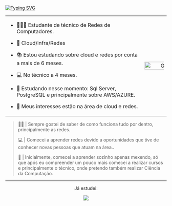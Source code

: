 [![Typing SVG](https://readme-typing-svg.demolab.com?font=Fira+Code&pause=1000&width=435&lines=Ol%C3%A1!;Me+chamo+Hyago+Luis;Tenho+16+anos+de+idade)](https://git.io/typing-svg)

<table>
  <tr>
    <td> 

-  👨🏽‍💻 Estudante de técnico de Redes de Computadores.
-  💼 Cloud/infra/Redes
-  📚 Estou estudando sobre cloud e redes por conta a mais de 6 meses.
-  💻 No técnico a 4 meses.
-  📖 Estudando nesse momento: Sql Server, PostgreSQL e principalmente sobre AWS/AZURE.
-  🤔 Meus interesses estão na área de cloud e redes.
 
    </td>
    <td align="center">
      <img width="220%" alt="Github" src="https://user-images.githubusercontent.com/74038190/212748830-4c709398-a386-4761-84d7-9e10b98fbe6e.gif" />
    </td>
  </tr>
</table>

<!--
<div align="center">
  <h1>👋 Olá, meu nome é Marcus Simas</h1>
</div>
-->

> 🧑‍💻 | Sempre gostei de saber de como funciona tudo por dentro, principalmente as redes.
>
> 💻 | Comecei a aprender redes devido a oportunidades que tive de conhecer novas pessoas que atuam na área..
>
> 📱 | Inicialmente, comecei a aprender sozinho apenas mexendo, só que após eu compreender um pouco mais comecei a realizar cursos e principalmente o técnico, onde pretendo também realizar Ciência da Computação.

***

<div align="center">
  <p>Já estudei:</p>
  <a href="https://skillicons.dev">
    <img src="https://skillicons.dev/icons?i=aws,azure,grafana,linux,mysql,github,git,vscode" />
  </a>
</div>

<br><br>


